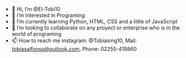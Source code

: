 - 👋 Hi, I’m @El-Tobi10
- 👀 I’m interested in Programing
- 🌱 I’m currently learning Python, HTML, CSS and a little of JavaScript
- 💞️ I’m looking to collaborate on any proyect or enterprise who is in the world of programing
- 📫 How to reach me instagram: @Tobiasmg10, Mail: tobiasalfonso@outlook.com, Phone: 02255-419860

<!---
El-Tobi10/El-Tobi10 is a ✨ special ✨ repository because its `README.md` (this file) appears on your GitHub profile.
You can click the Preview link to take a look at your changes.
--->
